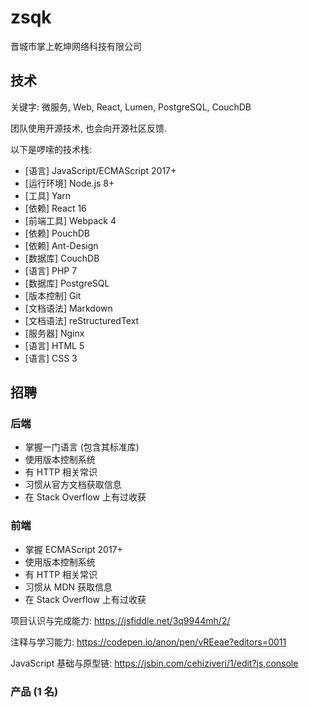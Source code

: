 # zsqk

晋城市掌上乾坤网络科技有限公司

## 技术

关键字: 微服务, Web, React, Lumen, PostgreSQL, CouchDB

团队使用开源技术, 也会向开源社区反馈.

以下是啰嗦的技术栈:

- [语言] JavaScript/ECMAScript 2017+
- [运行环境] Node.js 8+
- [工具] Yarn
- [依赖] React 16
- [前端工具] Webpack 4
- [依赖] PouchDB
- [依赖] Ant-Design
- [数据库] CouchDB
- [语言] PHP 7
- [数据库] PostgreSQL
- [版本控制] Git
- [文档语法] Markdown
- [文档语法] reStructuredText
- [服务器] Nginx
- [语言] HTML 5
- [语言] CSS 3

## 招聘

### 后端

- 掌握一门语言 (包含其标准库)
- 使用版本控制系统
- 有 HTTP 相关常识
- 习惯从官方文档获取信息
- 在 Stack Overflow 上有过收获

### 前端

- 掌握 ECMAScript 2017+
- 使用版本控制系统
- 有 HTTP 相关常识
- 习惯从 MDN 获取信息
- 在 Stack Overflow 上有过收获

项目认识与完成能力:
https://jsfiddle.net/3q9944mh/2/

注释与学习能力:
https://codepen.io/anon/pen/vREeae?editors=0011

JavaScript 基础与原型链:
https://jsbin.com/cehiziveri/1/edit?js,console

### 产品 (1 名)
